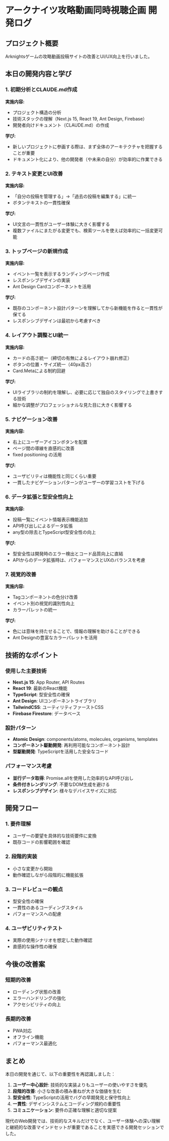# アークナイツ攻略動画同時視聴企画 開発ログ

## プロジェクト概要
Arknightsゲームの攻略動画投稿サイトの改善とUI/UX向上を行いました。

## 本日の開発内容と学び

### 1. 初期分析とCLAUDE.md作成
**実施内容:**
- プロジェクト構造の分析
- 技術スタックの理解（Next.js 15, React 19, Ant Design, Firebase）
- 開発者向けドキュメント（CLAUDE.md）の作成

**学び:**
- 新しいプロジェクトに参画する際は、まず全体のアーキテクチャを把握することが重要
- ドキュメント化により、他の開発者（や未来の自分）が効率的に作業できる

### 2. テキスト変更とUI改善
**実施内容:**
- 「自分の投稿を管理する」→「過去の投稿を編集する」に統一
- ボタンテキストの一貫性確保

**学び:**
- UI文言の一貫性がユーザー体験に大きく影響する
- 複数ファイルにまたがる変更でも、検索ツールを使えば効率的に一括変更可能

### 3. トップページの新規作成
**実施内容:**
- イベント一覧を表示するランディングページ作成
- レスポンシブデザインの実装
- Ant Design Cardコンポーネントを活用

**学び:**
- 既存のコンポーネント設計パターンを理解してから新機能を作ると一貫性が保てる
- レスポンシブデザインは最初から考慮すべき

### 4. レイアウト調整とUI統一
**実施内容:**
- カードの高さ統一（締切の有無によるレイアウト崩れ修正）
- ボタンの位置・サイズ統一（40px高さ）
- Card.Metaによる制約回避

**学び:**
- UIライブラリの制約を理解し、必要に応じて独自のスタイリングで上書きする技術
- 細かな調整がプロフェッショナルな見た目に大きく影響する

### 5. ナビゲーション改善
**実施内容:**
- 右上にユーザーアイコンボタンを配置
- ページ間の導線を直感的に改善
- fixed positioning の活用

**学び:**
- ユーザビリティは機能性と同じくらい重要
- 一貫したナビゲーションパターンがユーザーの学習コストを下げる

### 6. データ拡張と型安全性向上
**実施内容:**
- 投稿一覧にイベント情報表示機能追加
- API呼び出しによるデータ拡張
- any型の除去とTypeScript型安全性の向上

**学び:**
- 型安全性は開発時のエラー検出とコード品質向上に直結
- APIからのデータ拡張時は、パフォーマンスとUXのバランスを考慮

### 7. 視覚的改善
**実施内容:**
- Tagコンポーネントの色分け改善
- イベント別の視覚的識別性向上
- カラーパレットの統一

**学び:**
- 色には意味を持たせることで、情報の理解を助けることができる
- Ant Designの豊富なカラーパレットを活用

## 技術的なポイント

### 使用した主要技術
- **Next.js 15**: App Router, API Routes
- **React 19**: 最新のReact機能
- **TypeScript**: 型安全性の確保
- **Ant Design**: UIコンポーネントライブラリ
- **TailwindCSS**: ユーティリティファーストCSS
- **Firebase Firestore**: データベース

### 設計パターン
- **Atomic Design**: components/atoms, molecules, organisms, templates
- **コンポーネント駆動開発**: 再利用可能なコンポーネント設計
- **型駆動開発**: TypeScriptを活用した安全なコード

### パフォーマンス考慮
- **並行データ取得**: Promise.allを使用した効率的なAPI呼び出し
- **条件付きレンダリング**: 不要なDOM生成を避ける
- **レスポンシブデザイン**: 様々なデバイスサイズに対応

## 開発フロー

### 1. 要件理解
- ユーザーの要望を具体的な技術要件に変換
- 既存コードの影響範囲を確認

### 2. 段階的実装
- 小さな変更から開始
- 動作確認しながら段階的に機能拡張

### 3. コードレビューの観点
- 型安全性の確保
- 一貫性のあるコーディングスタイル
- パフォーマンスへの配慮

### 4. ユーザビリティテスト
- 実際の使用シナリオを想定した動作確認
- 直感的な操作性の確保

## 今後の改善案

### 短期的改善
- ローディング状態の改善
- エラーハンドリングの強化
- アクセシビリティの向上

### 長期的改善
- PWA対応
- オフライン機能
- パフォーマンス最適化

## まとめ

本日の開発を通じて、以下の重要性を再認識しました：

1. **ユーザー中心設計**: 技術的な実装よりもユーザーの使いやすさを優先
2. **段階的改善**: 小さな改善の積み重ねが大きな価値を生む
3. **型安全性**: TypeScriptの活用でバグの早期発見と保守性向上
4. **一貫性**: デザインシステムとコーディング規約の重要性
5. **コミュニケーション**: 要件の正確な理解と適切な提案

現代のWeb開発では、技術的なスキルだけでなく、ユーザー体験への深い理解と継続的な改善マインドセットが重要であることを実感できる開発セッションでした。